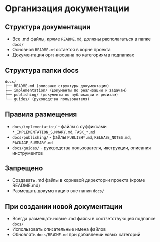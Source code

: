 # Организация документации

## Структура документации

- Все .md файлы, кроме `README.md`, должны располагаться в папке `docs/`
- Основной `README.md` остается в корне проекта
- Документация организована по категориям в подпапках

## Структура папки docs

```
docs/
├── README.md (описание структуры документации)
├── implementation/ (документы по реализации и задачам)
├── publishing/ (документы по публикации и релизам)
└── guides/ (руководства пользователя)
```

## Правила размещения

- `docs/implementation/` - файлы с суффиксами `*_IMPLEMENTATION_SUMMARY.md`, `TASK_*.md`
- `docs/publishing/` - файлы `PUBLISH*.md`, `RELEASE_NOTES.md`, `PACKAGE_SUMMARY.md`
- `docs/guides/` - руководства пользователя, инструкции, описания инструментов

## Запрещено

- Создавать .md файлы в корневой директории проекта (кроме README.md)
- Размещать документацию вне папки `docs/`

## При создании новой документации

- Всегда размещать новые .md файлы в соответствующей подпапке `docs/`
- Использовать описательные имена файлов
- Обновлять `docs/README.md` при добавлении новых категорий
